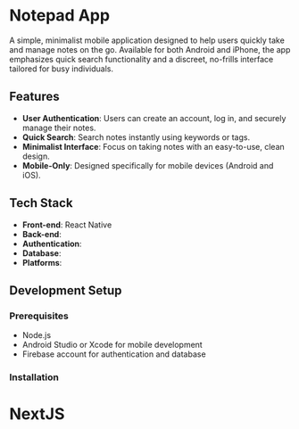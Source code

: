 # Notepad App

A simple, minimalist mobile application designed to help users quickly take and manage notes on the go. Available for both Android and iPhone, the app emphasizes quick search functionality and a discreet, no-frills interface tailored for busy individuals.

## Features

- **User Authentication**: Users can create an account, log in, and securely manage their notes.
- **Quick Search**: Search notes instantly using keywords or tags.
- **Minimalist Interface**: Focus on taking notes with an easy-to-use, clean design.
- **Mobile-Only**: Designed specifically for mobile devices (Android and iOS).

## Tech Stack

- **Front-end**: React Native
- **Back-end**: 
- **Authentication**: 
- **Database**: 
- **Platforms**:

## Development Setup

### Prerequisites

- Node.js
- Android Studio or Xcode for mobile development
- Firebase account for authentication and database

### Installation

# NextJS